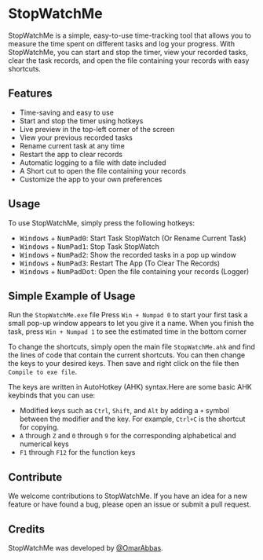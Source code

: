 # StopWatchMe

StopWatchMe is a simple, easy-to-use time-tracking tool that allows you to measure the time spent on different tasks and log your progress. With StopWatchMe, you can start and stop the timer, view your recorded tasks, clear the task records, and open the file containing your records with easy shortcuts.

## Features
- Time-saving and easy to use
- Start and stop the timer using hotkeys
- Live preview in the top-left corner of the screen
- View your previous recorded tasks
- Rename current task at any time
- Restart the app to clear records
- Automatic logging to a file with date included
- A Short cut to open the file containing your records
- Customize the app to your own preferences

## Usage

To use StopWatchMe, simply press the following hotkeys:

- <kbd>Windows</kbd> + <kbd>NumPad0</kbd>: Start Task StopWatch (Or Rename Current Task)
- <kbd>Windows</kbd> + <kbd>NumPad1</kbd>: Stop Task StopWatch
- <kbd>Windows</kbd> + <kbd>NumPad2</kbd>: Show the recorded tasks in a pop up window
- <kbd>Windows</kbd> + <kbd>NumPad3</kbd>: Restart The App (To Clear The Records)
- <kbd>Windows</kbd> + <kbd>NumPadDot</kbd>: Open the file containing your records (Logger)

## Simple Example of Usage
Run the `StopWatchMe.exe` file Press `Win + Numpad 0` to start your first task a small pop-up window appears to let you give it a name. When you finish the task, press `Win + Numpad 1` to see the estimated time in the bottom corner

To change the shortcuts, simply open the main file `StopWatchMe.ahk` and find the lines of code that contain the current shortcuts. You can then change the keys to your desired keys. Then save and right click on the file then `Compile to exe file`.


The keys are written in AutoHotkey (AHK) syntax.Here are some basic AHK keybinds that you can use:
- Modified keys such as `Ctrl`, `Shift`, and `Alt` by adding a `+` symbol between the modifier and the key. For example, `Ctrl+C` is the shortcut for copying.
- `A` through `Z` and `0` through `9` for the corresponding alphabetical and numerical keys
- `F1` through `F12` for the function keys







## Contribute

We welcome contributions to StopWatchMe. If you have an idea for a new feature or have found a bug, please open an issue or submit a pull request.


## Credits

StopWatchMe was developed by [@OmarAbbas](https://github.com/Omar7001-B).
